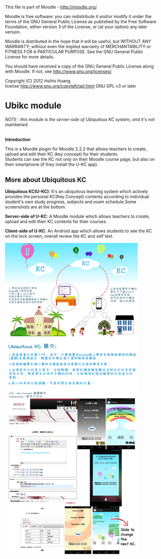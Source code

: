 This file is part of Moodle - http://moodle.org/

Moodle is free software: you can redistribute it and/or modify
it under the terms of the GNU General Public License as published by
the Free Software Foundation, either version 3 of the License, or
(at your option) any later version.

Moodle is distributed in the hope that it will be useful,
but WITHOUT ANY WARRANTY; without even the implied warranty of
MERCHANTABILITY or FITNESS FOR A PARTICULAR PURPOSE.  See the
GNU General Public License for more details.

You should have received a copy of the GNU General Public License
along with Moodle.  If not, see <http://www.gnu.org/licenses/>.

Copyright (C) 2012 HsiHo Huang
<br/>license   http://www.gnu.org/copyleft/gpl.html GNU GPL v3 or later


Ubikc module
=============

###### NOTE : this module is the server-side of Ubiquitous KC system, and it's not maintained.

**Introduction**

This is a Moodle plugin for Moodle 2.2.2 that allows teachers to create, upload and edit their KC (key concept) for their students.<br/>
Students can see the KC not only on their Moodle course page, but also on their smartphone (if they install the U-KC app).

## More about Ubiquitous KC
**Ubiquitous KC(U-KC)**: It's an ubiquitous learning system which actively provides the personal KC(Key Concept) contents according to individual student's own study progress, subjects and exam schedule.Some screenshots are at the bottom.

**Server-side of U-KC**: A Moodle module which allows teachers to create, upload and edit their KC contents for their courses.

**Client-side of U-KC**: An Android app which allows students to see the KC on the lock screen, overall review the KC and self test.


![Ubiquitous KC poster](/pix/all.png)
